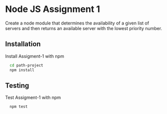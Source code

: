 
# Node JS Assignment 1

Create a node module that determines the availability of a given list of servers and then returns an available server with the lowest priority number.

## Installation

Install Assigment-1 with npm

```bash
  cd path-project
  npm install
```
## Testing

Test Assigment-1 with npm

```bash
  npm test
``` 
